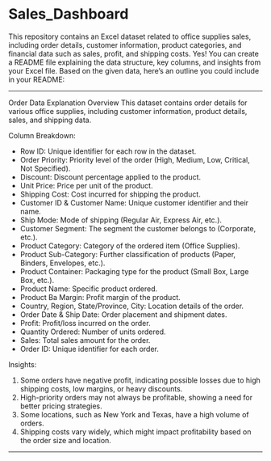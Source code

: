 # Sales_Dashboard
This repository contains an Excel dataset related to office supplies sales, including order details, customer information, product categories, and financial data such as sales, profit, and shipping costs.
Yes! You can create a README file explaining the data structure, key columns, and insights from your Excel file. Based on the given data, here’s an outline you could include in your README:

---

 Order Data Explanation
 Overview
This dataset contains order details for various office supplies, including customer information, product details, sales, and shipping data.

 Column Breakdown:
- Row ID: Unique identifier for each row in the dataset.  
- Order Priority: Priority level of the order (High, Medium, Low, Critical, Not Specified).  
- Discount: Discount percentage applied to the product.  
- Unit Price: Price per unit of the product.  
- Shipping Cost: Cost incurred for shipping the product.  
- Customer ID & Customer Name: Unique customer identifier and their name.  
- Ship Mode: Mode of shipping (Regular Air, Express Air, etc.).  
- Customer Segment: The segment the customer belongs to (Corporate, etc.).  
- Product Category: Category of the ordered item (Office Supplies).  
- Product Sub-Category: Further classification of products (Paper, Binders, Envelopes, etc.).  
- Product Container: Packaging type for the product (Small Box, Large Box, etc.).  
- Product Name: Specific product ordered.  
- Product Ba Margin: Profit margin of the product.  
- Country, Region, State/Province, City: Location details of the order.  
- Order Date & Ship Date: Order placement and shipment dates.  
- Profit: Profit/loss incurred on the order.  
- Quantity Ordered: Number of units ordered.  
- Sales: Total sales amount for the order.  
- Order ID: Unique identifier for each order.  

 Insights:
1. Some orders have negative profit, indicating possible losses due to high shipping costs, low margins, or heavy discounts.  
2. High-priority orders may not always be profitable, showing a need for better pricing strategies.  
3. Some locations, such as New York and Texas, have a high volume of orders.  
4. Shipping costs vary widely, which might impact profitability based on the order size and location.  

---
